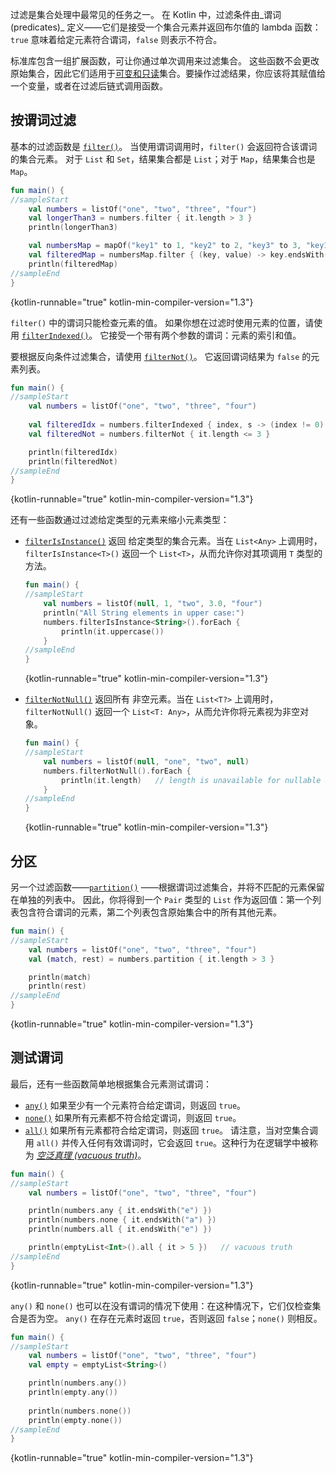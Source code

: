 [//]: # (title: 过滤集合)

过滤是集合处理中最常见的任务之一。
在 Kotlin 中，过滤条件由_谓词 (predicates)_ 定义——它们是接受一个集合元素并返回布尔值的 lambda 函数：`true` 意味着给定元素符合谓词，`false` 则表示不符合。

标准库包含一组扩展函数，可让你通过单次调用来过滤集合。
这些函数不会更改原始集合，因此它们适用于[可变和只读](collections-overview.md#collection-types)集合。要操作过滤结果，你应该将其赋值给一个变量，或者在过滤后链式调用函数。

## 按谓词过滤

基本的过滤函数是 [`filter()`](https://kotlinlang.org/api/latest/jvm/stdlib/kotlin.collections/filter.html)。
当使用谓词调用时，`filter()` 会返回符合该谓词的集合元素。
对于 `List` 和 `Set`，结果集合都是 `List`；对于 `Map`，结果集合也是 `Map`。

```kotlin
fun main() {
//sampleStart
    val numbers = listOf("one", "two", "three", "four")  
    val longerThan3 = numbers.filter { it.length > 3 }
    println(longerThan3)

    val numbersMap = mapOf("key1" to 1, "key2" to 2, "key3" to 3, "key11" to 11)
    val filteredMap = numbersMap.filter { (key, value) -> key.endsWith("1") && value > 10}
    println(filteredMap)
//sampleEnd
}
```
{kotlin-runnable="true" kotlin-min-compiler-version="1.3"}

`filter()` 中的谓词只能检查元素的值。
如果你想在过滤时使用元素的位置，请使用 [`filterIndexed()`](https://kotlinlang.org/api/latest/jvm/stdlib/kotlin.collections/filter-indexed.html)。
它接受一个带有两个参数的谓词：元素的索引和值。

要根据反向条件过滤集合，请使用 [`filterNot()`](https://kotlinlang.org/api/latest/jvm/stdlib/kotlin.collections/filter-not.html)。
它返回谓词结果为 `false` 的元素列表。

```kotlin
fun main() {
//sampleStart
    val numbers = listOf("one", "two", "three", "four")
    
    val filteredIdx = numbers.filterIndexed { index, s -> (index != 0) && (s.length < 5)  }
    val filteredNot = numbers.filterNot { it.length <= 3 }

    println(filteredIdx)
    println(filteredNot)
//sampleEnd
}
```
{kotlin-runnable="true" kotlin-min-compiler-version="1.3"}

还有一些函数通过过滤给定类型的元素来缩小元素类型：

*   [`filterIsInstance()`](https://kotlinlang.org/api/latest/jvm/stdlib/kotlin.collections/filter-is-instance.html) 返回
    给定类型的集合元素。当在 `List<Any>` 上调用时，`filterIsInstance<T>()` 返回一个 `List<T>`，从而允许你对其项调用 `T` 类型的方法。

    ```kotlin
    fun main() {
    //sampleStart
        val numbers = listOf(null, 1, "two", 3.0, "four")
        println("All String elements in upper case:")
        numbers.filterIsInstance<String>().forEach {
            println(it.uppercase())
        }
    //sampleEnd
    }
    ```
    {kotlin-runnable="true" kotlin-min-compiler-version="1.3"}

*   [`filterNotNull()`](https://kotlinlang.org/api/latest/jvm/stdlib/kotlin.collections/filter-not-null.html) 返回所有
    非空元素。当在 `List<T?>` 上调用时，`filterNotNull()` 返回一个 `List<T: Any>`，从而允许你将元素视为非空对象。

    ```kotlin
    fun main() {
    //sampleStart
        val numbers = listOf(null, "one", "two", null)
        numbers.filterNotNull().forEach {
            println(it.length)   // length is unavailable for nullable Strings
        }
    //sampleEnd
    }
    ```
    {kotlin-runnable="true" kotlin-min-compiler-version="1.3"}

## 分区

另一个过滤函数——[`partition()`](https://kotlinlang.org/api/latest/jvm/stdlib/kotlin.collections/partition.html)
——根据谓词过滤集合，并将不匹配的元素保留在单独的列表中。
因此，你将得到一个 `Pair` 类型的 `List` 作为返回值：第一个列表包含符合谓词的元素，第二个列表包含原始集合中的所有其他元素。

```kotlin
fun main() {
//sampleStart
    val numbers = listOf("one", "two", "three", "four")
    val (match, rest) = numbers.partition { it.length > 3 }

    println(match)
    println(rest)
//sampleEnd
}
```
{kotlin-runnable="true" kotlin-min-compiler-version="1.3"}

## 测试谓词

最后，还有一些函数简单地根据集合元素测试谓词：

*   [`any()`](https://kotlinlang.org/api/latest/jvm/stdlib/kotlin.collections/any.html) 如果至少有一个元素符合给定谓词，则返回 `true`。
*   [`none()`](https://kotlinlang.org/api/latest/jvm/stdlib/kotlin.collections/none.html) 如果所有元素都不符合给定谓词，则返回 `true`。
*   [`all()`](https://kotlinlang.org/api/latest/jvm/stdlib/kotlin.collections/all.html) 如果所有元素都符合给定谓词，则返回 `true`。
    请注意，当对空集合调用 `all()` 并传入任何有效谓词时，它会返回 `true`。这种行为在逻辑学中被称为 _[空泛真理 (vacuous truth)](https://en.wikipedia.org/wiki/Vacuous_truth)_。

```kotlin
fun main() {
//sampleStart
    val numbers = listOf("one", "two", "three", "four")

    println(numbers.any { it.endsWith("e") })
    println(numbers.none { it.endsWith("a") })
    println(numbers.all { it.endsWith("e") })

    println(emptyList<Int>().all { it > 5 })   // vacuous truth
//sampleEnd
}
```
{kotlin-runnable="true" kotlin-min-compiler-version="1.3"}

`any()` 和 `none()` 也可以在没有谓词的情况下使用：在这种情况下，它们仅检查集合是否为空。
`any()` 在存在元素时返回 `true`，否则返回 `false`；`none()` 则相反。

```kotlin
fun main() {
//sampleStart
    val numbers = listOf("one", "two", "three", "four")
    val empty = emptyList<String>()

    println(numbers.any())
    println(empty.any())
    
    println(numbers.none())
    println(empty.none())
//sampleEnd
}
```
{kotlin-runnable="true" kotlin-min-compiler-version="1.3"}